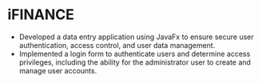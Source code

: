 # iFINANCE
-	Developed a data entry application using JavaFx to ensure secure user authentication, access control, and user data management.
-	Implemented a login form to authenticate users and determine access privileges, including the ability for the administrator user to create and manage user accounts.

